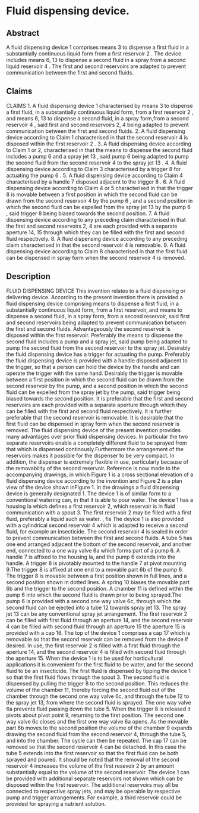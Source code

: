 # Fluid dispensing device.

## Abstract
A fluid dispensing device 1 comprises means 3 to dispense a first fluid in a substantially continuous liquid form from a first reservoir 2 . The device includes means 6, 13 to dispense a second fluid in a spray from a second liquid reservoir 4 . The first and second reservoirs are adapted to prevent communication between the first and second fluids.

## Claims
CLAIMS 1. A fluid dispensing device 1 characterised by means 3 to dispense a first fluid, in a substantially continuous liquid form, from a first reservoir 2 , and means 6, 13 to dispense a second fluid, in a spray form,from a second reservoir 4 , said first and second reservoirs 2, 4 being adapted to prevent communication between the first and second fluids. 2. A fluid dispensing device according to Claim 1 characterised in that the second reservoir 4 is disposed within the first reservoir 2 . 3. A fluid dispensing device according to Claim 1 or 2, characterised in that the means to dispense the second fluid includes a pump 6 and a spray jet 13 , said pump 6 being adapted to pump the second fluid from the second reservoir 4 to the spray jet 13 . 4. A fluid dispensing device according to Claim 3 characterised by a trigger 8 for actuating the pump 6 . 5. A fluid dispensing device according to Claim 4 characterised by a handle 7 disposed adjacent to the trigger 8 . 6. A fluid dispensing device according to Claim 4 or 5 characterised in that the trigger 8 is movable between a first position in which the second fluid can be drawn from the second reservoir 4 by the pump 6 , and a second position in which the second fluid can be expelled from the spray jet 13 by the pump 6 , said trigger 8 being biased towards the second position. 7. A fluid dispensing device according to any preceding claim characterised in that the first and second reservoirs 2, 4 are each provided with a separate aperture 14, 15 through which they can be filled with the first and second fluid respectively. 8. A fluid dispensing device according to any preceding claim characterised in that the second reservoir 4 is removable. 9. A fluid dispensing device according to Claim 8 characterised in that the first fluid can be dispensed in spray form when the second reservoir 4 is removed.

## Description
FLUID DISPENSING DEVICE This invention relates to a fluid dispensing or delivering device. According to the present invention there is provided a fluid dispensing device comprising means to dispense a first fluid, in a substantially continuous liquid form, from a first reservoir, and means to dispense a second fluid, in a spray form, from a second reservoir, said first and second reservoirs being adapted to prevent communication between the first and second fluids. Advantageously the second reservoir is disposed within the first reservoir. Preferably the means to dispense the second fluid includes a pump and a spray jet, said pump being adapted to pump the second fluid from the second reservoir to the spray jet. Desirably the fluid dispensing device has a trigger for actuating the pump. Preferably the fluid dispensing device is provided with a handle disposed adjacent to the trigger, so that a person can hold the device by the handle and can operate the trigger with the same hand. Desirably the trigger is movable between a first position in which the second fluid can be drawn from the second reservoir by the pump, and a second position in which the second fluid can be expelled from the spray jet by the pump, said trigger being biased towards the second position. It is preferable that the first and second reservoirs are each provided with a separate aperture through which they can be filled with the first and second fluid respectively. It is further preferable that the second reservoir is removable. It is desirable that the first fluid can be dispensed in spray form when the second reservoir is removed. The fluid dispensing device of the present invention provides many advantages over prior fluid dispensing devices. In particular the two separate reservoirs enable a completely different fluid to be sprayed from that which is dispensed continously.Furthermore the arrangement of the reservoirs makes it possible for the dispenser to be very compact. In addition, the dispenser is extremely flexible in use, particularly because of the removability of the second reservoir. Reference is now made to the accompanying drawings, in which Figure 1 is a cross sectional elevation of a fluid dispensing device according to the invention and Figure 2 is a plan view of the device shown inFigure 1. In the drawings a fluid dispensing device is generally designated 1. The device 1 is of similar form to a conventional watering can, in that it is able to pour water. The device 1 has a housing la which defines a first reservoir 2, which reservoir is in fluid communication with a spout 3. The first reservoir 2 may be filled with a first fluid, preferably a liquid such as water. , fis The deyice 1 is also provided with a cylindrical second reservoir 4 which is adapted to receive a second fluid, for example an insecticide. The second reservoir 4 is sealed in order to prevent communication between the first and second fluids. A tube 5 has one end arranged adjacent the bottom of the second reservoir, and another end, connected to a one way valve 6a which forms part of a pump 6. A handle 7 is affixed to the housing la, and the pump 6 extends into the handle. A trigger 8 is pivotably mounted to the handle 7 at pivot mounting 9.The trigger 8 is affixed at one end to a movable part 6b of the pump 6. The trigger 8 is movable between a first position shown in full lines, and a second position shown in dotted lines. A spring 10 biases the movable part 6b and the trigger to the second position. A chamber 11 is defined within the pump 6 into which the second fluid is drawn prior to being sprayed.The pump 6 is provided with a second one way valve 6c, through which the second fluid can be ejected into a tube 12 towards spray jet 13. The spray jet 13 can be any conventional spray jet arrangement. The first reservoir 2 can be filled with first fluid through an aperture 14, and the second reservoir 4 can be filled with second fluid through an aperture 15 the aperture 15 is provided with a cap 16. The top of the device 1 comprises a cap 17 which is removable so that the second reservoir can be removed from the device if desired. In use, the first reservoir 2 is filled with a first fluid through the aperture 14, and the second reservoir 4 is filled with second fluid through the aperture 15. When the device 1 is to be used for horticultural applications it is convenient for the first fluid to be water, and for the second fluid to be an insecticide. The first fluid is dispensed by tipping the device 1 so that the first fluid flows through the spout 3. The second fluid is dispensed by pulling the trigger 8 to the second position. This reduces the volume of the chamber 11, thereby forcing the second fluid out of the chamber through the second one way valve 6c, and through the tube 12 to the spray jet 13, from where the second fluid is sprayed. The one way valve 6a prevents fluid passing down the tube 5. When the trigger 8 is released it pivots about pivot point 9, returning to the first position. The second one way valve 6c closes and the first one way valve 6a opens. As the movable part 6b moves to the second position the volume of the chamber 9 expands drawing the second fluid from the second reservoir 4, through the tube 5, and into the chamber. The cycle can then be repeated. The cap 17 can be removed so that the second reservoir 4 can be detached. In this case the tube 5 extends into the first reservoir so that the first fluid can be both sprayed and poured. It should be noted that the removal of the second reservoir 4 increases the volume of the first resevoir 2 by an amount substantially equal to the volume of the second reservoir. The device 1 can be provided with additional separate reservoirs not shown which can be disposed within the first reservoir. The additional reservoirs may all be connected to respective spray jets, and may be operable by respective pump and trigger arrangements. For example, a third reservoir could be provided for spraying a nutrient solution.